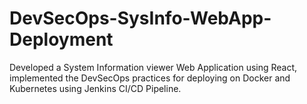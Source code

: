 # DevSecOps-SysInfo-WebApp-Deployment
Developed a System Information viewer Web Application using React, implemented the DevSecOps practices for deploying on Docker and Kubernetes using Jenkins CI/CD Pipeline.
